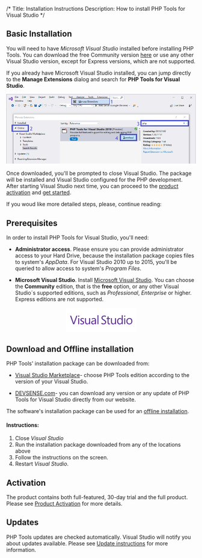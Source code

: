 /*
Title: Installation Instructions
Description: How to install PHP Tools for Visual Studio
*/

## Basic Installation


You will need to have *Microsoft Visual Studio* installed before installing PHP Tools. You can download the free Community version [here](https://visualstudio.microsoft.com/vs/community/) or use any other Visual Studio version, except for Express versions, which are not supported.

If you already have Microsoft Visual Studio installed, you can jump directly to the **Manage Extensions** dialog and search for **PHP Tools for Visual Studio**.

![Visual Studio Extensions](imgs/install-from-vs.png)

Once downloaded, you'll be prompted to close Visual Studio. The package will be installed and Visual Studio configured for the PHP development. After starting Visual Studio next time, you can proceed to the [product activation](/vs/installation/activation) and [get started](/vs/).

If you woud like more detailed steps, please, continue reading:

## Prerequisites

In order to install PHP Tools for Visual Studio, you'll need:

- **Administrator access**. Please ensure you can provide administrator access to your Hard Drive, because the installation package copies files to system's *AppData*. For Visual Studio 2010 up to 2015, you'll be queried to allow access to system's *Program Files*.

- **Microsoft Visual Studio**. Install [Microsoft Visual Studio](https://visualstudio.microsoft.com/vs/). You can choose the **Community** edition, that is the **free** option, or any other Visual Studio´s supported editions, such as *Professional*, *Enterprise* or higher. Express editions are not supported.

<center markdown="1">

![Visual Studio Extensions](imgs/visualstudio-small.png)

</center>

## Download and Offline installation

 PHP Tools' installation package can be downloaded from:

- [Visual Studio Marketplace](https://marketplace.visualstudio.com/search?term="php%20tools"&target=VS&vsVersion=)- choose PHP Tools edition according to the version of your Visual Studio.

- [DEVSENSE.com](https://www.devsense.com/en/download#vs)- you can download any version or any update of PHP Tools for Visual Studio directly from our website.

The software's installation package can be used for an [offline installation](https://docs.devsense.com/en/vs/installation/offline-activation).

#### Instructions:

1. Close *Visual Studio*
2. Run the installation package downloaded from any of the locations above
3. Follow the instructions on the screen.
4. Restart *Visual Studio*.

## Activation

The product contains both full-featured, 30-day trial and the full product. Please see [Product Activation](/vs/installation/activation) for more details.

## Updates

PHP Tools updates are checked automatically. Visual Studio will notify you about updates available. Please see [Update instructions](https://docs.devsense.com/en/vs/installation/updatet) for more information.
